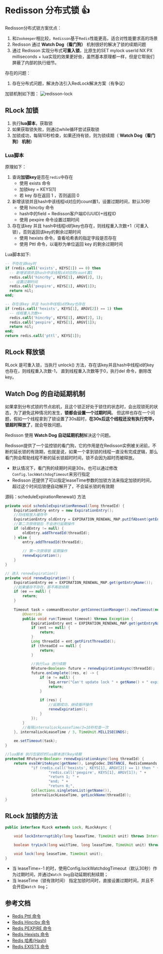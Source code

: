 # Redisson 分布式锁 :+1:

Redisson分布式锁方案优点：
1. 和`Zookeeper`相比较，`Redisson`基于`Redis`性能更高，适合对性能要求高的场景
2. Redisson 通过 **Watch Dog（看门狗）** 机制很好的解决了锁的续期问题
3. 通过 Redisson 实现分布式**可重入锁**，比原生的SET mylock userId NX PX milliseconds + lua实现的效果更好些，虽然基本原理都一样，但是它帮我们屏蔽了内部的执行细节。

存在的问题：
1. 存在分布式问题，解决办法引入RedLock解决方案（有争议）

加锁机制如下图：
![redisson-lock](/img/redis/redisson-lock.png)

## RLock 加锁

1. 执行**lua脚本**，获取锁
2. 如果获取锁失败，则通过while循环尝试获取锁
3. 加锁成功，每隔10秒检查，如果还持有锁，则为锁续期（ **Watch Dog（看门狗） 机制**）

### Lua脚本 

原理如下：
1. 查询**加锁key**是否在`redis`中存在
   - 使用 exists 命令
   - 加锁key = KEYS[1]
   - 若 key 存在返回 1 ，否则返回 0
2. 新增该锁并且hash中该线程id对应的count置1，设置过期时间，默认30秒
   - 使用 hincrby 命令
   - hash中的field = Redisson客户端ID(UUID)+线程ID
   - 使用 pexpire 命令设置过期时间
3. 存在该key 并且 hash中线程id的key也存在，则线程重入次数+1（可重入锁），否则返回该key的剩余过期时间
   - 使用 hexists 命令，查看哈希表的指定字段是否存在
   - 使用 Pttl 命令，以毫秒为单位返回 key 的剩余过期时间

Lua脚本如下:
```sql
-- 不存在该key时
if (redis.call('exists', KEYS[1]) == 0) then 
  -- 新增该锁并且hash中该线程id对应的count置1
  redis.call('hincrby', KEYS[1], ARGV[2], 1);
  -- 设置过期时间
  redis.call('pexpire', KEYS[1], ARGV[1]);
  return nil;
end;

-- 存在该key 并且 hash中线程id的key也存在
if (redis.call('hexists', KEYS[1], ARGV[2]) == 1) then 
  -- 线程重入次数++
  redis.call('hincrby', KEYS[1], ARGV[2], 1);
  redis.call('pexpire', KEYS[1], ARGV[1]);
  return nil;
end;
return redis.call('pttl', KEYS[1]);
```

## RLock 释放锁

RLock 是可重入锁，当执行 unlock() 方法，存在该key并且hash中线程id的key也存在，则线程重入次数-1，
直到线程重入次数等于0，执行del 命令，删除改key。

## Watch Dog 的自动延期机制

如果拿到分布式锁的节点宕机，且这个锁正好处于锁住的状态时，会出现锁死的状态，为了避免这种情况的发生，**锁都会设置一个过期时间**。
但这样也存在一个问题，假如一个线程拿到了锁设置了30s超时，**在30s后这个线程还没有执行完毕，锁超时释放了**，就会导致问题。

Redisson 使用 **Watch Dog 自动延期机制**解决这个问题。

Redisson提供了一个监控锁的看门狗，它的作用是在Redisson实例被关闭前，不断的延长锁的有效期，也就是说，如果一个拿到锁的线程一直没有完成逻辑，那么看门狗会帮助线程不断的延长锁超时时间，锁不会因为超时而被释放。
- 默认情况下，看门狗的续期时间是30s，也可以通过修改`Config.lockWatchdogTimeout`来另行指定
- Redisson 还提供了可以指定leaseTime参数的加锁方法来指定加锁的时间，超过这个时间后锁便自动解开了，不会延长锁的有效期

源码：scheduleExpirationRenewal() 方法
```java
private void scheduleExpirationRenewal(long threadId) {
    ExpirationEntry entry = new ExpirationEntry();
    //将线程放入缓存中
    ExpirationEntry oldEntry = EXPIRATION_RENEWAL_MAP.putIfAbsent(getEntryName(), entry);
    //第二次获得锁后 不会进行延期操作
    if (oldEntry != null) {
        oldEntry.addThreadId(threadId);
    } else {
        entry.addThreadId(threadId);
        
        // 第一次获得锁 延期操作
        renewExpiration();
    }
}

// 进入 renewExpiration()
private void renewExpiration() {
    ExpirationEntry ee = EXPIRATION_RENEWAL_MAP.get(getEntryName());
    //如果缓存不存在，那不再锁续期
    if (ee == null) {
        return;
    }
    
    Timeout task = commandExecutor.getConnectionManager().newTimeout(new TimerTask() {
        @Override
        public void run(Timeout timeout) throws Exception {
            ExpirationEntry ent = EXPIRATION_RENEWAL_MAP.get(getEntryName());
            if (ent == null) {
                return;
            }
            Long threadId = ent.getFirstThreadId();
            if (threadId == null) {
                return;
            }
            
            //执行lua 进行续期
            RFuture<Boolean> future = renewExpirationAsync(threadId);
            future.onComplete((res, e) -> {
                if (e != null) {
                    log.error("Can't update lock " + getName() + " expiration", e);
                    return;
                }
                
                if (res) {
                    //延期成功，继续循环操作
                    renewExpiration();
                }
            });
        }
        //每隔internalLockLeaseTime/3=10秒检查一次
    }, internalLockLeaseTime / 3, TimeUnit.MILLISECONDS);
    
    ee.setTimeout(task);
}

//lua脚本 执行包装好的lua脚本进行key续期
protected RFuture<Boolean> renewExpirationAsync(long threadId) {
    return evalWriteAsync(getName(), LongCodec.INSTANCE, RedisCommands.EVAL_BOOLEAN,
            "if (redis.call('hexists', KEYS[1], ARGV[2]) == 1) then " +
                    "redis.call('pexpire', KEYS[1], ARGV[1]); " +
                    "return 1; " +
                    "end; " +
                    "return 0;",
            Collections.singletonList(getName()),
            internalLockLeaseTime, getLockName(threadId));
}
```

## RLock 加锁的方法

```java
public interface RLock extends Lock, RLockAsync {

    void lockInterruptibly(long leaseTime, TimeUnit unit) throws InterruptedException;

    boolean tryLock(long waitTime, long leaseTime, TimeUnit unit) throws InterruptedException;

    void lock(long leaseTime, TimeUnit unit);
}
```

- 当 leaseTime=-1 的时，使用Config.lockWatchdogTimeout（默认30秒）作为过期时间，并通过`Watch Dog`自动延期机制续期；
- 当 leaseTime（锁有效时间） 指定加锁时间时，直接设置过期时间，并且不会开启`Watch Dog`；

## 参考文档

- [Redis Pttl 命令](https://www.runoob.com/redis/keys-pttl.html)
- [Redis Hincrby 命令](https://www.runoob.com/redis/hashes-hincrby.html)
- [Redis PEXPIRE 命令](https://www.runoob.com/redis/keys-pexpire.html)
- [Redis Hexists 命令](https://www.runoob.com/redis/hashes-hexists.html)
- [Redis 哈希(Hash)](https://www.runoob.com/redis/redis-hashes.html)
- [Redis EXISTS 命令](https://www.runoob.com/redis/keys-exists.html)
